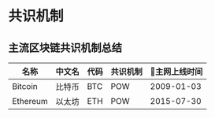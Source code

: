 # 共识机制

## 主流区块链共识机制总结

名称           | 中文名       | 代码    | 共识机制    | 主网上线时间
--------------|-------------|---------|-----------|--------------
Bitcoin       | 比特币       | BTC     | POW       | 2009-01-03
Ethereum      | 以太坊       | ETH     | POW       | 2015-07-30
